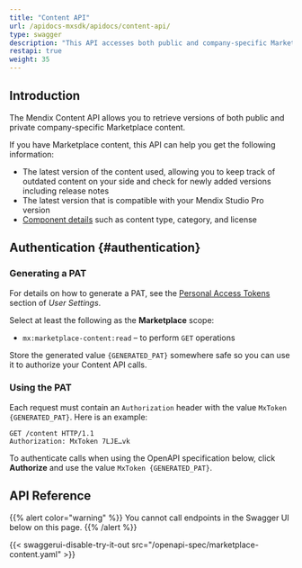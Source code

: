 ```yaml
---
title: "Content API"
url: /apidocs-mxsdk/apidocs/content-api/
type: swagger
description: "This API accesses both public and company-specific Marketplace content information."
restapi: true
weight: 35
---
```


## Introduction

The Mendix Content API allows you to retrieve versions of both public and private company-specific Marketplace content. 

If you have Marketplace content, this API can help you get the following information:

* The latest version of the content used, allowing you to keep track of outdated content on your side and check for newly added versions including release notes
* The latest version that is compatible with your Mendix Studio Pro version
* [Component details](/appstore/component-details/) such as content type, category, and license

## Authentication {#authentication}

### Generating a PAT

For details on how to generate a PAT, see the [Personal Access Tokens](/community-tools/mendix-profile/user-settings/#pat) section of *User Settings*.

Select at least the following as the **Marketplace** scope:

* `mx:marketplace-content:read` – to perform `GET` operations

Store the generated value `{GENERATED_PAT}` somewhere safe so you can use it to authorize your Content API calls.

### Using the PAT

Each request must contain an `Authorization` header with the value `MxToken {GENERATED_PAT}`. Here is an example:

```http
GET /content HTTP/1.1
Authorization: MxToken 7LJE…vk
```

To authenticate calls when using the OpenAPI specification below, click **Authorize** and use the value `MxToken {GENERATED_PAT}`.

## API Reference

{{% alert color="warning" %}}
You cannot call endpoints in the Swagger UI below on this page.
{{% /alert %}}

{{< swaggerui-disable-try-it-out src="/openapi-spec/marketplace-content.yaml"  >}}
